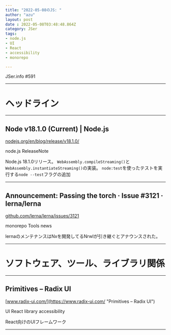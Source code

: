 ```yaml
---
title: "2022-05-08のJS: "
author: "azu"
layout: post
date : 2022-05-08T03:48:48.864Z
category: JSer
tags:
- node.js
- UI
- React
- accessibility
- monorepo

---
```


JSer.info #591

----

<h1 class="site-genre">ヘッドライン</h1>

----

## Node v18.1.0 (Current) | Node.js
[nodejs.org/en/blog/release/v18.1.0/](https://nodejs.org/en/blog/release/v18.1.0/ "Node v18.1.0 (Current) | Node.js")
<p class="jser-tags jser-tag-icon"><span class="jser-tag">node.js</span> <span class="jser-tag">ReleaseNote</span></p>

Node.js 18.1.0リリース。
`WebAssembly.compileStreaming()`と`WebAssembly.instantiateStreaming()`の実装。
`node:test`を使ったテストを実行する`node --test`フラグの追加


----

## Announcement: Passing the torch · Issue #3121 · lerna/lerna
[github.com/lerna/lerna/issues/3121](https://github.com/lerna/lerna/issues/3121 "Announcement: Passing the torch · Issue #3121 · lerna/lerna")
<p class="jser-tags jser-tag-icon"><span class="jser-tag">monorepo</span> <span class="jser-tag">Tools</span> <span class="jser-tag">news</span></p>

lernaのメンテナンスはNxを開発してるNrwlが引き継ぐとアナウンスされた。


----
<h1 class="site-genre">ソフトウェア、ツール、ライブラリ関係</h1>

----

## Primitives – Radix UI
[www.radix-ui.com/](https://www.radix-ui.com/ "Primitives – Radix UI")
<p class="jser-tags jser-tag-icon"><span class="jser-tag">UI</span> <span class="jser-tag">React</span> <span class="jser-tag">library</span> <span class="jser-tag">accessibility</span></p>

React向けのUIフレームワーク


----
